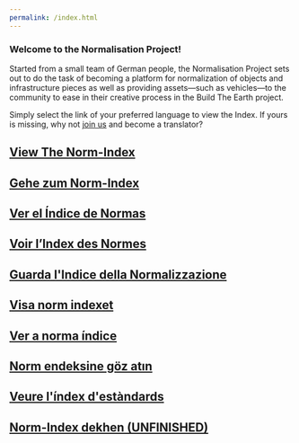 ```yaml
---
permalink: /index.html
---
```


### Welcome to the Normalisation Project!

Started from a small team of German people, the Normalisation Project sets out to do the task of becoming a platform for normalization of objects and infrastructure pieces as well as providing assets—such as vehicles—to the community to ease in their creative process in the Build The Earth project.

Simply select the link of your preferred language to view the Index. If yours is missing, why not [join us](https://discord.gg/eXzrZSx) and become a translator?

<h2 class="not-heading"><a href="/EN/Index">
    <div class="inline-icon flag-EN"></div>
    <span class="icon-text">View The Norm-Index</span>
</a></h2>

<h2 class="not-heading"><a href="/DE/Index">
    <div class="inline-icon flag-DE"></div>
    <span class="icon-text">Gehe zum Norm-Index</span>
</a></h2>

<h2 class="not-heading"><a href="/ES/Index">
    <div class="inline-icon flag-ES"></div>
    <span class="icon-text">Ver el Índice de Normas</span>
</a></h2>

<h2 class="not-heading"><a href="/FR/Index">
    <div class="inline-icon flag-FR"></div>
    <span class="icon-text">Voir l’Index des Normes</span>
</a></h2>

<h2 class="not-heading"><a href="/IT/Index">
    <div class="inline-icon flag-IT"></div>
    <span class="icon-text">Guarda l'Indice della Normalizzazione</span>
</a></h2>

<h2 class="not-heading"><a href="/SV/Index">
    <div class="inline-icon flag-SV"></div>
    <span class="icon-text">Visa norm indexet</span>
</a></h2>

<h2 class="not-heading"><a href="/PT/Index">
    <div class="inline-icon flag-PT"></div>
    <span class="icon-text">Ver a norma índice</span>
</a></h2>

<h2 class="not-heading"><a href="/TR/Index">
    <div class="inline-icon flag-TR"></div>
    <span class="icon-text">Norm endeksine göz atın</span>
</a></h2>


<h2 class="not-heading"><a href="/CA/Index">
    <div class="inline-icon flag-CA"></div>
    <span class="icon-text">Veure l'índex d'estàndards</span>
</a></h2>

<h2 class="not-heading"><a href="/URHI/Index">
    <div class="inline-icon flag-PK"></div>
    <span class="icon-text">Norm-Index dekhen (UNFINISHED)</span>
</a></h2>
